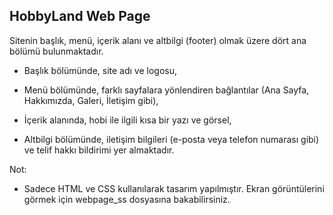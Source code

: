 
HobbyLand Web Page  
---  
Sitenin başlık, menü, içerik alanı ve altbilgi (footer) olmak üzere dört ana bölümü bulunmaktadır.


- Başlık bölümünde, site adı ve logosu,


- Menü bölümünde, farklı sayfalara yönlendiren bağlantılar (Ana Sayfa, Hakkımızda, Galeri, İletişim gibi),


- İçerik alanında, hobi ile ilgili kısa bir yazı ve görsel,


- Altbilgi bölümünde, iletişim bilgileri (e-posta veya telefon numarası gibi) ve telif hakkı bildirimi yer almaktadır.


Not:


- Sadece HTML ve CSS kullanılarak tasarım yapılmıştır. Ekran görüntülerini görmek için webpage_ss dosyasına bakabilirsiniz.
